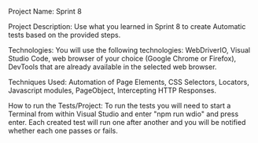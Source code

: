Project Name: Sprint 8

Project Description: Use what you learned in Sprint 8 to create Automatic tests based on the provided steps.

Technologies: You will use the following technologies: WebDriverIO, Visual Studio Code, web browser of your choice (Google Chrome or Firefox), DevTools that are already available in the selected web browser.

Techniques Used: Automation of Page Elements, CSS Selectors, Locators, Javascript modules, PageObject, Intercepting HTTP Responses.

How to run the Tests/Project: To run the tests you will need to start a Terminal from within Visual Studio and enter "npm run wdio" and press enter. Each created test will run one after another and you will be notified whether each one passes or fails.